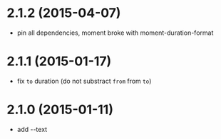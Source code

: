 # 2.1.2 (2015-04-07)

  * pin all dependencies, moment broke with moment-duration-format

# 2.1.1 (2015-01-17)

  * fix `to` duration (do not substract `from` from `to`)

# 2.1.0 (2015-01-11)

  * add --text

